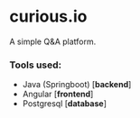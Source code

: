 # curious.io
A simple Q&amp;A platform.

### Tools used:
 - Java (Springboot) [**backend**]
 - Angular [**frontend**]
 - Postgresql [**database**]
